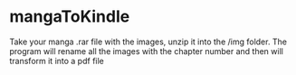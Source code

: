 # mangaToKindle

Take your manga .rar file with the images, unzip it into the /img folder. The program will rename all the images with the chapter number and then will transform it into a pdf file
